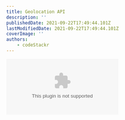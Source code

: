 ```yaml
---
title: Geolocation API
description: ''
publishedDate: 2021-09-22T17:49:44.101Z
lastModifiedDate: 2021-09-22T17:49:44.101Z
coverImage: ''
authors:
    - codeStackr
---
```


<Embed
	type="youtube"
	url="https://youtu.be/FMJwaA2WMjc?t=121"
	title="Geolocation API"
/>
